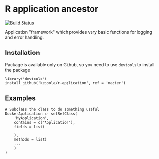 # R application ancestor

[![Build Status](https://travis-ci.org/keboola/r-application.svg?branch=master)](https://travis-ci.org/keboola/r-application)

Application "framework" which provides very basic functions for logging and error handling.

## Installation
Package is available only on Github, so you need to use `devtools` to install the package
```
library('devtools')
install_github('keboola/r-application', ref = 'master')
```

## Examples
```
# Subclass the class to do something useful
DockerApplication <- setRefClass(
    'MyApplication',
    contains = c("Application"),
    fields = list(
    ...
    ),
    methods = list(
    ...
    )
)
```
